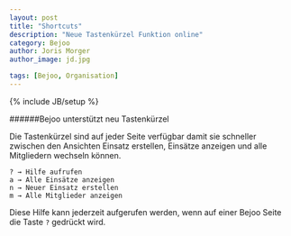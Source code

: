```yaml
---
layout: post
title: "Shortcuts"
description: "Neue Tastenkürzel Funktion online"
category: Bejoo
author: Joris Morger
author_image: jd.jpg

tags: [Bejoo, Organisation]
---
```

{% include JB/setup %}

######Bejoo unterstützt neu Tastenkürzel

Die Tastenkürzel sind auf jeder Seite verfügbar damit sie schneller zwischen den Ansichten Einsatz erstellen, Einsätze anzeigen und alle Mitgliedern wechseln können.

	? → Hilfe aufrufen
	a → Alle Einsätze anzeigen
	n → Neuer Einsatz erstellen
	m → Alle Mitglieder anzeigen

Diese Hilfe kann jederzeit aufgerufen werden, wenn auf einer Bejoo Seite die Taste `?` gedrückt wird.
